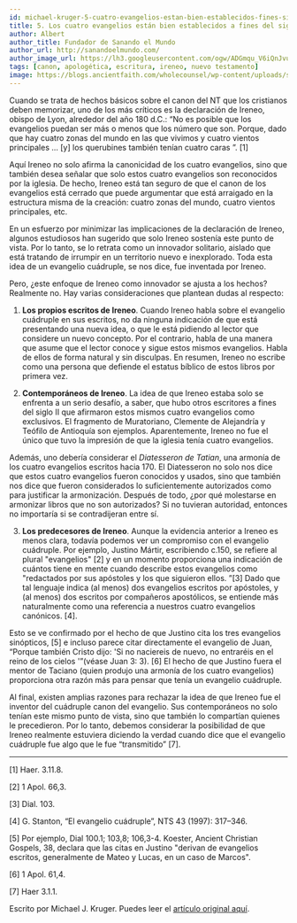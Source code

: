 ```yaml
---
id: michael-kruger-5-cuatro-evangelios-estan-bien-establecidos-fines-siglo-II
title: 5. Los cuatro evangelios están bien establecidos a fines del siglo II
author: Albert
author_title: Fundador de Sanando el Mundo
author_url: http://sanandoelmundo.com/
author_image_url: https://lh3.googleusercontent.com/ogw/ADGmqu_V6iQnJvuIOUFQJ8ebZQW6vvBd8lk0fipmF92Z
tags: [canon, apologética, escritura, ireneo, nuevo testamento]
image: https://blogs.ancientfaith.com/wholecounsel/wp-content/uploads/sites/37/2018/02/NewTestament.jpg
---
```


Cuando se trata de hechos básicos sobre el canon del NT que los cristianos deben memorizar, uno de los más críticos es la declaración de Ireneo, obispo de Lyon, alrededor del año 180 d.C.: “No es posible que los evangelios puedan ser más o menos que los número que son. Porque, dado que hay cuatro zonas del mundo en las que vivimos y cuatro vientos principales ... [y] los querubines también tenían cuatro caras ”. [1]

Aquí Ireneo no solo afirma la canonicidad de los cuatro evangelios, sino que también desea señalar que solo estos cuatro evangelios son reconocidos por la iglesia. De hecho, Ireneo está tan seguro de que el canon de los evangelios está cerrado que puede argumentar que está arraigado en la estructura misma de la creación: cuatro zonas del mundo, cuatro vientos principales, etc.

<!--truncate-->

En un esfuerzo por minimizar las implicaciones de la declaración de Ireneo, algunos estudiosos han sugerido que solo Ireneo sostenía este punto de vista. Por lo tanto, se lo retrata como un innovador solitario, aislado que está tratando de irrumpir en un territorio nuevo e inexplorado. Toda esta idea de un evangelio cuádruple, se nos dice, fue inventada por Ireneo.

Pero, ¿este enfoque de Ireneo como innovador se ajusta a los hechos? Realmente no. Hay varias consideraciones que plantean dudas al respecto:

1. **Los propios escritos de Ireneo**. Cuando Ireneo habla sobre el evangelio cuádruple en sus escritos, no da ninguna indicación de que está presentando una nueva idea, o que le está pidiendo al lector que considere un nuevo concepto. Por el contrario, habla de una manera que asume que el lector conoce y sigue estos mismos evangelios. Habla de ellos de forma natural y sin disculpas. En resumen, Ireneo no escribe como una persona que defiende el estatus bíblico de estos libros por primera vez.

2. **Contemporáneos de Ireneo**. La idea de que Ireneo estaba solo se enfrenta a un serio desafío, a saber, que hubo otros escritores a fines del siglo II que afirmaron estos mismos cuatro evangelios como exclusivos. El fragmento de Muratoriano, Clemente de Alejandría y Teófilo de Antioquía son ejemplos. Aparentemente, Ireneo no fue el único que tuvo la impresión de que la iglesia tenía cuatro evangelios.

  Además, uno debería considerar el *Diatesseron de Tatian*, una armonía de los cuatro evangelios escritos hacia 170. El Diatesseron no solo nos dice que estos cuatro evangelios fueron conocidos y usados, sino que también nos dice que fueron considerados lo suficientemente autorizados como para justificar la armonización. Después de todo, ¿por qué molestarse en armonizar libros que no son autorizados? Si no tuvieran autoridad, entonces no importaría si se contradijeran entre sí.

3. **Los predecesores de Ireneo**. Aunque la evidencia anterior a Ireneo es menos clara, todavía podemos ver un compromiso con el evangelio cuádruple. Por ejemplo, Justino Mártir, escribiendo c.150, se refiere al plural "evangelios" [2] y en un momento proporciona una indicación de cuántos tiene en mente cuando describe estos evangelios como "redactados por sus apóstoles y los que siguieron ellos. ”[3] Dado que tal lenguaje indica (al menos) dos evangelios escritos por apóstoles, y (al menos) dos escritos por compañeros apostólicos, se entiende más naturalmente como una referencia a nuestros cuatro evangelios canónicos. [4].

Esto se ve confirmado por el hecho de que Justino cita los tres evangelios sinópticos, [5] e incluso parece citar directamente el evangelio de Juan, “Porque también Cristo dijo: 'Si no naciereis de nuevo, no entraréis en el reino de los cielos '”(véase Juan 3: 3). [6] El hecho de que Justino fuera el mentor de Taciano (quien produjo una armonía de los cuatro evangelios) proporciona otra razón más para pensar que tenía un evangelio cuádruple.

Al final, existen amplias razones para rechazar la idea de que Ireneo fue el inventor del cuádruple canon del evangelio. Sus contemporáneos no solo tenían este mismo punto de vista, sino que también lo compartían quienes le precedieron. Por lo tanto, debemos considerar la posibilidad de que Ireneo realmente estuviera diciendo la verdad cuando dice que el evangelio cuádruple fue algo que le fue “transmitido” [7].

----------------------------

[1] Haer. 3.11.8.

[2] 1 Apol. 66,3.

[3] Dial. 103.

[4] G. Stanton, “El evangelio cuádruple”, NTS 43 (1997): 317–346.

[5] Por ejemplo, Dial 100.1; 103,8; 106,3-4. Koester, Ancient Christian Gospels, 38, declara que las citas en Justino "derivan de evangelios escritos, generalmente de Mateo y Lucas, en un caso de Marcos".

[6] 1 Apol. 61,4.

[7] Haer 3.1.1.

<div class="alert alert--secondary" role="info">
  Escrito por Michael J. Kruger. Puedes leer el <a href="http://wp.me/p2dVaB-gh">artículo original aquí</a>.
</div> 